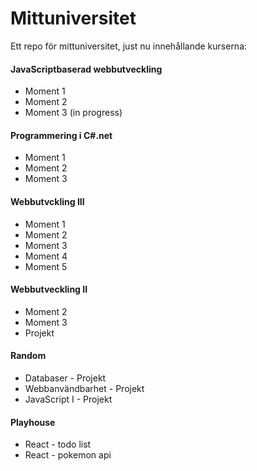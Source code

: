 # Mittuniversitet
Ett repo för mittuniversitet, just nu innehållande kurserna:

#### JavaScriptbaserad webbutveckling
* Moment 1
* Moment 2
* Moment 3 (in progress)

#### Programmering i C#.net
* Moment 1
* Moment 2
* Moment 3 

#### Webbutvckling III
* Moment 1
* Moment 2
* Moment 3
* Moment 4
* Moment 5

#### Webbutveckling II
* Moment 2 
* Moment 3
* Projekt

#### Random
* Databaser - Projekt
* Webbanvändbarhet - Projekt
* JavaScript I - Projekt 

#### Playhouse
* React - todo list 
* React - pokemon api